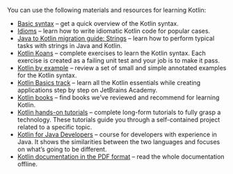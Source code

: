 [//]: # (title: Learning materials overview)

You can use the following materials and resources for learning Kotlin:
* [Basic syntax](basic-syntax.md) – get a quick overview of the Kotlin syntax.
* [Idioms](idioms.md) – learn how to write idiomatic Kotlin code for popular cases.
* [Java to Kotlin migration guide: Strings](java-to-kotlin-idioms-strings.md) – learn how to perform typical tasks with strings in Java and Kotlin.
* [Kotlin Koans](koans.md) – complete exercises to learn the Kotlin syntax. Each exercise is created as a failing unit test and your job is to make it pass.
* [Kotlin by example](https://play.kotlinlang.org/byExample/overview) – review a set of small and simple annotated examples for the Kotlin syntax.
* [Kotlin Basics track](/https://hyperskill.org/tracks/18/) – learn all the Kotlin essentials while creating applications step by step on JetBrains Academy.
* [Kotlin books](books.md) – find books we’ve reviewed and recommend for learning Kotlin.
* [Kotlin hands-on tutorials](https://play.kotlinlang.org/hands-on/overview) – complete long-form tutorials to fully grasp a technology. These tutorials guide you through a self-contained project related to a specific topic.
* [Kotlin for Java Developers](https://www.coursera.org/learn/kotlin-for-java-developers) – course for developers with experience in Java. It shows the similarities between the two languages and focuses on what’s going to be different.
* [Kotlin documentation in the PDF format](kotlin-pdf.md) – read the whole documentation offline.
